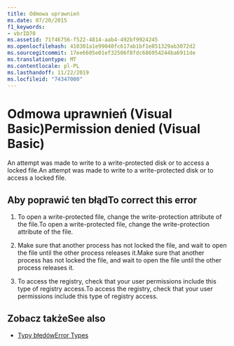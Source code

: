```yaml
---
title: Odmowa uprawnień
ms.date: 07/20/2015
f1_keywords:
- vbrID70
ms.assetid: 71f46756-f522-4814-aab4-492bf9924245
ms.openlocfilehash: 410301a1e99040fc617ab1bf1e851329ab3072d2
ms.sourcegitcommit: 17ee6605e01ef32506f8fdc686954244ba6911de
ms.translationtype: MT
ms.contentlocale: pl-PL
ms.lasthandoff: 11/22/2019
ms.locfileid: "74347000"
---
```

# <a name="permission-denied-visual-basic"></a><span data-ttu-id="a367c-102">Odmowa uprawnień (Visual Basic)</span><span class="sxs-lookup"><span data-stu-id="a367c-102">Permission denied (Visual Basic)</span></span>
<span data-ttu-id="a367c-103">An attempt was made to write to a write-protected disk or to access a locked file.</span><span class="sxs-lookup"><span data-stu-id="a367c-103">An attempt was made to write to a write-protected disk or to access a locked file.</span></span>  
  
## <a name="to-correct-this-error"></a><span data-ttu-id="a367c-104">Aby poprawić ten błąd</span><span class="sxs-lookup"><span data-stu-id="a367c-104">To correct this error</span></span>  
  
1. <span data-ttu-id="a367c-105">To open a write-protected file, change the write-protection attribute of the file.</span><span class="sxs-lookup"><span data-stu-id="a367c-105">To open a write-protected file, change the write-protection attribute of the file.</span></span>  
  
2. <span data-ttu-id="a367c-106">Make sure that another process has not locked the file, and wait to open the file until the other process releases it.</span><span class="sxs-lookup"><span data-stu-id="a367c-106">Make sure that another process has not locked the file, and wait to open the file until the other process releases it.</span></span>  
  
3. <span data-ttu-id="a367c-107">To access the registry, check that your user permissions include this type of registry access.</span><span class="sxs-lookup"><span data-stu-id="a367c-107">To access the registry, check that your user permissions include this type of registry access.</span></span>  
  
## <a name="see-also"></a><span data-ttu-id="a367c-108">Zobacz także</span><span class="sxs-lookup"><span data-stu-id="a367c-108">See also</span></span>

- [<span data-ttu-id="a367c-109">Typy błędów</span><span class="sxs-lookup"><span data-stu-id="a367c-109">Error Types</span></span>](../../../visual-basic/programming-guide/language-features/error-types.md)
